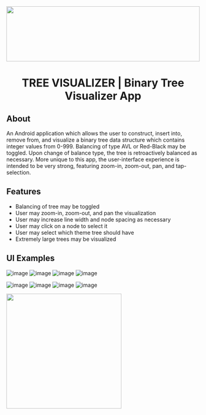 <center>
  <img src="https://github.com/Tyler-Lopez/BinaryTreeVisualizerApp/blob/main/BinaryTreeVisualizerApp_Logo.svg" width="100%" height="144">
  <h1 align ="center">TREE VISUALIZER | Binary Tree Visualizer App</h1>
</center>

## About
An Android application which allows the user to construct, insert into, remove from, and visualize a binary tree data structure which contains integer values from 0-999. Balancing of type AVL or Red-Black may be toggled. Upon change of balance type, the tree is retroactively balanced as necessary. More unique to this app, the user-interface experience is intended to be very strong, featuring zoom-in, zoom-out, pan, and tap-selection.

## Features
* Balancing of tree may be toggled
* User may zoom-in, zoom-out, and pan the visualization
* User may increase line width and node spacing as necessary
* User may click on a node to select it
* User may select which theme tree should have
* Extremely large trees may be visualized

## UI Examples
![image](https://user-images.githubusercontent.com/77797048/147599741-ba555399-1264-4a3e-a019-5e506032aedc.png) ![image](https://user-images.githubusercontent.com/77797048/147599653-f1515597-f13f-4a40-9ac2-4eeb30532243.png) ![image](https://user-images.githubusercontent.com/77797048/147599640-5ab902d1-427a-45f7-a5e7-05a5d7e91f70.png) ![image](https://user-images.githubusercontent.com/77797048/147599635-53fc8c35-e730-48ae-aae9-3cbd9218bf83.png)

  ![image](https://user-images.githubusercontent.com/77797048/147599631-9e8fe508-7a57-4d6e-a5ec-d8b509f7de8e.png)
  ![image](https://user-images.githubusercontent.com/77797048/147599677-4f20d39c-8f23-4216-852b-8773c523f78b.png)
![image](https://user-images.githubusercontent.com/77797048/147599684-d6789421-8eb6-4ed2-9f6f-9b37a5b7c900.png)
![image](https://user-images.githubusercontent.com/77797048/147599695-2d9c3708-62f9-472c-b442-b3e4837f2eed.png)

<img src="https://user-images.githubusercontent.com/77797048/147491405-cf384d01-b311-466f-9505-42fdc6f16928.png" width="300px">

